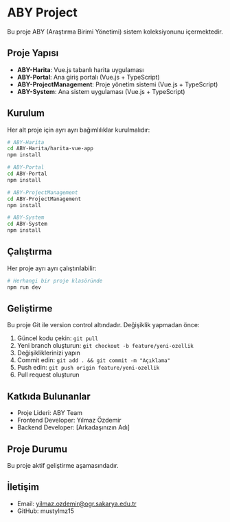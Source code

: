 # ABY Project

Bu proje ABY (Araştırma Birimi Yönetimi) sistem koleksiyonunu içermektedir.

## Proje Yapısı

- **ABY-Harita**: Vue.js tabanlı harita uygulaması
- **ABY-Portal**: Ana giriş portalı (Vue.js + TypeScript)
- **ABY-ProjectManagement**: Proje yönetim sistemi (Vue.js + TypeScript)
- **ABY-System**: Ana sistem uygulaması (Vue.js + TypeScript)

## Kurulum

Her alt proje için ayrı ayrı bağımlılıklar kurulmalıdır:

```bash
# ABY-Harita
cd ABY-Harita/harita-vue-app
npm install

# ABY-Portal
cd ABY-Portal
npm install

# ABY-ProjectManagement
cd ABY-ProjectManagement
npm install

# ABY-System
cd ABY-System
npm install
```

## Çalıştırma

Her proje ayrı ayrı çalıştırılabilir:

```bash
# Herhangi bir proje klasöründe
npm run dev
```

## Geliştirme

Bu proje Git ile version control altındadır. Değişiklik yapmadan önce:

1. Güncel kodu çekin: `git pull`
2. Yeni branch oluşturun: `git checkout -b feature/yeni-ozellik`
3. Değişikliklerinizi yapın
4. Commit edin: `git add . && git commit -m "Açıklama"`
5. Push edin: `git push origin feature/yeni-ozellik`
6. Pull request oluşturun

## Katkıda Bulunanlar

- Proje Lideri: ABY Team
- Frontend Developer: Yılmaz Özdemir
- Backend Developer: [Arkadaşınızın Adı]

## Proje Durumu

Bu proje aktif geliştirme aşamasındadır.

## İletişim

- Email: yilmaz.ozdemir@ogr.sakarya.edu.tr
- GitHub: mustylmz15
